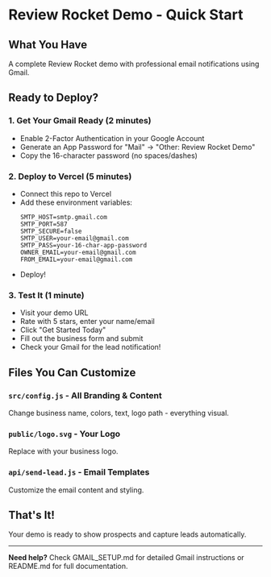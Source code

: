 # Review Rocket Demo - Quick Start

## What You Have
A complete Review Rocket demo with professional email notifications using Gmail.

## Ready to Deploy?

### 1. Get Your Gmail Ready (2 minutes)
- Enable 2-Factor Authentication in your Google Account
- Generate an App Password for "Mail" → "Other: Review Rocket Demo"
- Copy the 16-character password (no spaces/dashes)

### 2. Deploy to Vercel (5 minutes)
- Connect this repo to Vercel
- Add these environment variables:
  ```
  SMTP_HOST=smtp.gmail.com
  SMTP_PORT=587
  SMTP_SECURE=false
  SMTP_USER=your-email@gmail.com
  SMTP_PASS=your-16-char-app-password
  OWNER_EMAIL=your-email@gmail.com
  FROM_EMAIL=your-email@gmail.com
  ```
- Deploy!

### 3. Test It (1 minute)
- Visit your demo URL
- Rate with 5 stars, enter your name/email
- Click "Get Started Today"
- Fill out the business form and submit
- Check your Gmail for the lead notification!

## Files You Can Customize

### `src/config.js` - All Branding & Content
Change business name, colors, text, logo path - everything visual.

### `public/logo.svg` - Your Logo
Replace with your business logo.

### `api/send-lead.js` - Email Templates
Customize the email content and styling.

## That's It!
Your demo is ready to show prospects and capture leads automatically.

---

**Need help?** Check GMAIL_SETUP.md for detailed Gmail instructions or README.md for full documentation.